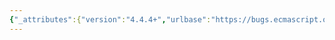 ```yaml
---
{"_attributes":{"version":"4.4.4+","urlbase":"https://bugs.ecmascript.org/","maintainer":"dherman@mozilla.com"},"bug":{"bug_id":1028,"creation_ts":"2012-11-24 23:31:00 -0800","short_desc":"10.2.1.2.2: extraneous comma","delta_ts":"2012-12-21 18:08:28 -0800","product":"Draft for 6th Edition","component":"editorial issue","version":"Rev 12: November 22, 2012 Draft","rep_platform":"All","op_sys":"All","bug_status":"RESOLVED","resolution":"FIXED","priority":"Normal","bug_severity":"minor","everconfirmed":true,"reporter":{"uid":"jmdyck","name":"Michael Dyck"},"assigned_to":{"uid":"allen","name":"Allen Wirfs-Brock"},"long_desc":[{"commentid":2781,"comment_count":0,"who":{"uid":"jmdyck","name":"Michael Dyck"},"bug_when":"2012-11-24 23:31:46 -0800"},{"commentid":2782,"comment_count":1,"who":{"uid":"jmdyck","name":"Michael Dyck"},"bug_when":"2012-11-24 23:32:55 -0800","thetext":"In 10.2.1.2.2 \"CreateMutableBinding (N, D)\",\nstep 3 says:\n    Assert: The result of HasProperty(bindings, N), is false.\n\nDelete the second comma."},{"commentid":2840,"comment_count":2,"who":{"uid":"allen","name":"Allen Wirfs-Brock"},"bug_when":"2012-11-26 10:03:07 -0800","thetext":"corrected in rev 13 editor's draft"}]}}
---
```

